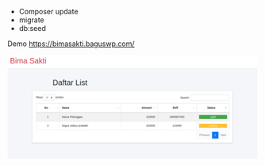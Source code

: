- Composer update
- migrate
- db:seed

Demo
https://bimasakti.baguswp.com/


<img src="images.png" alt="">
